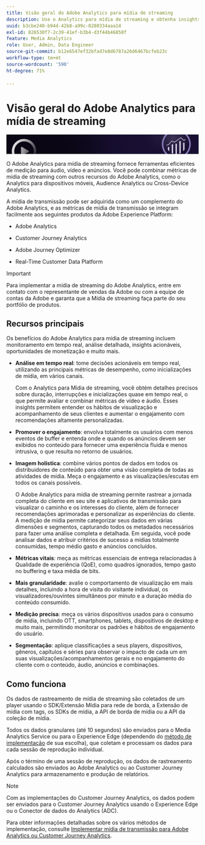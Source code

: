 ```yaml
---
title: Visão geral do Adobe Analytics para mídia de streaming
description: Use o Analytics para mídia de streaming e obtenha insights avançados de conteúdo, áudio e anúncios.
uuid: b3cbe240-b94d-42b8-a99c-0280334aaa14
exl-id: 826530f7-2c39-41ef-b3b4-d3f44b46858f
feature: Media Analytics
role: User, Admin, Data Engineer
source-git-commit: b12e6547ef32bfad7e8d6787a26d6467bcfeb23c
workflow-type: tm+mt
source-wordcount: '590'
ht-degree: 71%

---
```


# Visão geral do Adobe Analytics para mídia de streaming

![Banner](./assets/media_analytics_banner.png)

O Adobe Analytics para mídia de streaming fornece ferramentas eficientes de medição para áudio, vídeo e anúncios. Você pode combinar métricas de mídia de streaming com outros recursos do Adobe Analytics, como o Analytics para dispositivos móveis, Audience Analytics ou Cross-Device Analytics.

A mídia de transmissão pode ser adquirida como um complemento do Adobe Analytics<!-- update this when SKUs are available for other AEP products -->, e as métricas de mídia de transmissão se integram facilmente aos seguintes produtos da Adobe Experience Platform:

* Adobe Analytics

* Customer Journey Analytics

* Adobe Journey Optimizer

* Real-Time Customer Data Platform

>[!IMPORTANT]
>
>Para implementar a mídia de streaming do Adobe Analytics, entre em contato com o representante de vendas da Adobe ou com a equipe de contas da Adobe e garanta que a Mídia de streaming faça parte do seu portfólio de produtos.

## Recursos principais

Os benefícios do Adobe Analytics para mídia de streaming incluem monitoramento em tempo real, análise detalhada, insights acionáveis, oportunidades de monetização e muito mais.

* **Análise em tempo real**: tome decisões acionáveis em tempo real, utilizando as principais métricas de desempenho, como inicializações de mídia, em vários canais.

  Com o Analytics para Mídia de streaming, você obtém detalhes precisos sobre duração, interrupções e inicializações quase em tempo real, o que permite avaliar e combinar métricas de vídeo e áudio. Esses insights permitem entender os hábitos de visualização e acompanhamento de seus clientes e aumentar o engajamento com recomendações altamente personalizadas.

* **Promover o engajamento**: envolva totalmente os usuários com menos eventos de buffer e entenda onde e quando os anúncios devem ser exibidos no conteúdo para fornecer uma experiência fluida e menos intrusiva, o que resulta no retorno de usuários.

* **Imagem holística**: combine vários pontos de dados em todos os distribuidores de conteúdo para obter uma visão completa de todas as atividades de mídia. Meça o engajamento e as visualizações/escutas em todos os canais possíveis.

  O Adobe Analytics para mídia de streaming permite rastrear a jornada completa do cliente em seu site e aplicativos de transmissão para visualizar o caminho e os interesses do cliente, além de fornecer recomendações aprimoradas e personalizar as experiências do cliente.  A medição de mídia permite categorizar seus dados em várias dimensões e segmentos, capturando todos os metadados necessários para fazer uma análise completa e detalhada. Em seguida, você pode analisar dados e atribuir critérios de sucesso a mídias totalmente consumidas, tempo médio gasto e anúncios concluídos.

* **Métricas vitais**: meça as métricas essenciais de entrega relacionadas à Qualidade de experiência (QoE), como quadros ignorados, tempo gasto no buffering e taxa média de bits.

* **Mais granularidade**: avalie o comportamento de visualização em mais detalhes, incluindo a hora de visita do visitante individual, os visualizadores/ouvintes simultâneos por minuto e a duração média do conteúdo consumido.

* **Medição precisa**: meça os vários dispositivos usados para o consumo de mídia, incluindo OTT, smartphones, tablets, dispositivos de desktop e muito mais, permitindo monitorar os padrões e hábitos de engajamento do usuário.

* **Segmentação**: aplique classificações a seus players, dispositivos, gêneros, capítulos e séries para observar o impacto de cada um em suas visualizações/acompanhamentos gerais e no engajamento do cliente com o conteúdo, áudio, anúncios e combinações.


## Como funciona

Os dados de rastreamento de mídia de streaming são coletados de um player usando o SDK/Extensão Mídia para rede de borda, a Extensão de mídia com tags, os SDKs de mídia, a API de borda de mídia ou a API da coleção de mídia.

Todos os dados granulares (até 10 segundos) são enviados para o Media Analytics Service ou para o Experience Edge (dependendo do [método de implementação](/help/implementation/overview.md) de sua escolha), que coletam e processam os dados para cada sessão de reprodução individual.

Após o término de uma sessão de reprodução, os dados de rastreamento calculados são enviados ao Adobe Analytics ou ao Customer Journey Analytics para armazenamento e produção de relatórios.

>[!NOTE]
>
>Com as implementações do Customer Journey Analytics, os dados podem ser enviados para o Customer Journey Analytics usando o Experience Edge ou o Conector de dados do Analytics (ADC).


Para obter informações detalhadas sobre os vários métodos de implementação, consulte [Implementar mídia de transmissão para Adobe Analytics ou Customer Journey Analytics](/help/implementation/overview.md).
